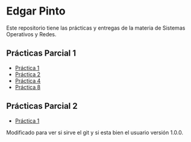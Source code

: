 # Edgar Pinto

Este repositorio tiene las prácticas y entregas de la materia de Sistemas Operativos y Redes.

## Prácticas Parcial 1
- [Práctica 1](Parcial1Practica1.md)
- [Práctica 2](Parcial1Practica%202_EdgarPinto.md)
- [Práctica 4](https://github.com/EdgarPinto38/Parcial1Practica4)
- [Práctica 8](/practica-8.md)

## Prácticas Parcial 2
- [Práctica 1](https://github.com/EdgarPinto38/Parcial2-Practica1)

Modificado para ver si sirve el git y si esta bien el usuario
versión 1.0.0.